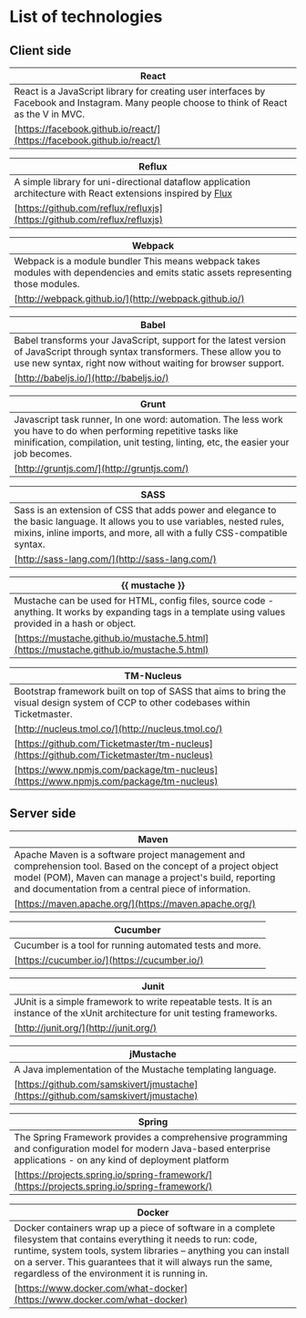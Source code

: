 # List of technologies 

## Client side

| React    |
|----------|
|React is a JavaScript library for creating user interfaces by Facebook and Instagram. Many people choose to think of React as the V in MVC.|
|[https://facebook.github.io/react/](https://facebook.github.io/react/)|

| Reflux |
|----------|
|A simple library for uni-directional dataflow application architecture with React extensions inspired by [Flux](https://facebook.github.io/flux/)|
|[https://github.com/reflux/refluxjs](https://github.com/reflux/refluxjs)|

| Webpack |
|----------|
|Webpack is a module bundler This means webpack takes modules with dependencies and emits static assets representing those modules.|
|[http://webpack.github.io/](http://webpack.github.io/)|

| Babel |
|----------|
|Babel transforms your JavaScript, support for the latest version of JavaScript through syntax transformers. These allow you to use new syntax, right now without waiting for browser support. |
|[http://babeljs.io/](http://babeljs.io/)|

| Grunt |
|----------|
|Javascript task runner, In one word: automation. The less work you have to do when performing repetitive tasks like minification, compilation, unit testing, linting, etc, the easier your job becomes.|
|[http://gruntjs.com/](http://gruntjs.com/)|

| SASS |
|----------|
|Sass is an extension of CSS that adds power and elegance to the basic language. It allows you to use variables, nested rules, mixins, inline imports, and more, all with a fully CSS-compatible syntax.|
|[http://sass-lang.com/](http://sass-lang.com/)|

| {{ mustache }} |
|----------|
|Mustache can be used for HTML, config files, source code - anything. It works by expanding tags in a template using values provided in a hash or object.|
|[https://mustache.github.io/mustache.5.html](https://mustache.github.io/mustache.5.html)|

| TM-Nucleus |
|---------------------------------|
| Bootstrap framework built on top of SASS that aims to bring the visual design system of CCP to other codebases within Ticketmaster. |
| [http://nucleus.tmol.co/](http://nucleus.tmol.co/) |
| [https://github.com/Ticketmaster/tm-nucleus](https://github.com/Ticketmaster/tm-nucleus) |
| [https://www.npmjs.com/package/tm-nucleus](https://www.npmjs.com/package/tm-nucleus) |

## Server side

| Maven |
|----------|
|Apache Maven is a software project management and comprehension tool. Based on the concept of a project object model (POM), Maven can manage a project's build, reporting and documentation from a central piece of information.|
|[https://maven.apache.org/](https://maven.apache.org/)|

| Cucumber |
|----------|
|Cucumber is a tool for running automated tests and more.|
|[https://cucumber.io/](https://cucumber.io/)|

| Junit |
|----------|
|JUnit is a simple framework to write repeatable tests. It is an instance of the xUnit architecture for unit testing frameworks.|
|[http://junit.org/](http://junit.org/)|

| jMustache |
|----------|
|A Java implementation of the Mustache templating language.|
|[https://github.com/samskivert/jmustache](https://github.com/samskivert/jmustache)|


| Spring |
|----------|
|The Spring Framework provides a comprehensive programming and configuration model for modern Java-based enterprise applications - on any kind of deployment platform|
|[https://projects.spring.io/spring-framework/](https://projects.spring.io/spring-framework/)|

| Docker |
|----------|
|Docker containers wrap up a piece of software in a complete filesystem that contains everything it needs to run: code, runtime, system tools, system libraries – anything you can install on a server. This guarantees that it will always run the same, regardless of the environment it is running in.|
|[https://www.docker.com/what-docker](https://www.docker.com/what-docker)|
